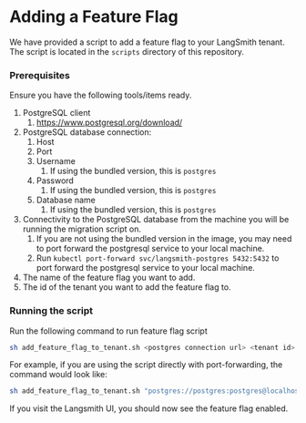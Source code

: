 # Adding a Feature Flag

We have provided a script to add a feature flag to your LangSmith tenant. The script is located in the `scripts` directory of this repository.
### Prerequisites

Ensure you have the following tools/items ready.

1. PostgreSQL client
    1. https://www.postgresql.org/download/
2. PostgreSQL database connection:
    1. Host
    2. Port
    3. Username
       1. If using the bundled version, this is `postgres`
    4. Password
       1. If using the bundled version, this is `postgres`
    5. Database name
       1. If using the bundled version, this is `postgres` 
3. Connectivity to the PostgreSQL database from the machine you will be running the migration script on.
   1. If you are not using the bundled version in the image, you may need to port forward the postgresql service to your local machine.
   2. Run `kubectl port-forward svc/langsmith-postgres 5432:5432` to port forward the postgresql service to your local machine.
4. The name of the feature flag you want to add.
5. The id of the tenant you want to add the feature flag to.

### Running the script

Run the following command to run feature flag script

```bash
sh add_feature_flag_to_tenant.sh <postgres connection url> <tenant id> <feature flag name>
```

For example, if you are using the script directly with port-forwarding, the command would look like:

```bash
sh add_feature_flag_to_tenant.sh "postgres://postgres:postgres@localhost:5432/postgres" "6a389372-6e79-5cd0-bf66-d70249fb676e" "conversation_view_enabled"   
```

If you visit the Langsmith UI, you should now see the feature flag enabled.
